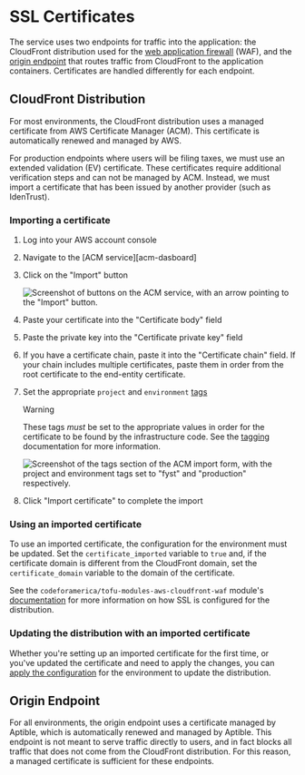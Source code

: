 # SSL Certificates

The service uses two endpoints for traffic into the application: the CloudFront
distribution used for the [web application firewall][waf] (WAF), and the [origin
endpoint][origin] that routes traffic from CloudFront to the application
containers. Certificates are handled differently for each endpoint.

## CloudFront Distribution

For most environments, the CloudFront distribution uses a managed certificate
from AWS Certificate Manager (ACM). This certificate is automatically renewed
and managed by AWS.

For production endpoints where users will be filing taxes, we must use an
extended validation (EV) certificate. These certificates require additional
verification steps and can not be managed by ACM. Instead, we must import a
certificate that has been issued by another provider (such as IdenTrust).

### Importing a certificate

1. Log into your AWS account console
1. Navigate to the [ACM service][acm-dasboard]
1. Click on the "Import" button

    ![Screenshot of buttons on the ACM service, with an arrow pointing to the
    "Import" button.][acm-import-button]

1. Paste your certificate into the "Certificate body" field
1. Paste the private key into the "Certificate private key" field
1. If you have a certificate chain, paste it into the "Certificate chain" field.
  If your chain includes multiple certificates, paste them in order from the
  root certificate to the end-entity certificate.
1. Set the appropriate `project` and `environment` [tags][tagging]

    > [!WARNING]
    > These tags _must_ be set to the appropriate values in order for the
    > certificate to be found by the infrastructure code. See the [tagging]
    > documentation for more information.

    ![Screenshot of the tags section of the ACM import form, with the project
    and environment tags set to "fyst" and "production"
    respectively.][acm-import-tags]

1. Click "Import certificate" to complete the import

### Using an imported certificate

To use an imported certificate, the configuration for the environment must be
updated. Set the `certificate_imported` variable to `true` and, if the
certificate domain is different from the CloudFront domain, set the
`certificate_domain` variable to the domain of the certificate.

See the `codeforamerica/tofu-modules-aws-cloudfront-waf` module's
[documentation][cloudfront-waf-ssl] for more information on how SSL is
configured for the distribution.

### Updating the distribution with an imported certificate

Whether you're setting up an imported certificate for the first time, or you've
updated the certificate and need to apply the changes, you can [apply the
configuration][applying] for the environment to update the distribution.

## Origin Endpoint

For all environments, the origin endpoint uses a certificate managed by Aptible,
which is automatically renewed and managed by Aptible. This endpoint is not
meant to serve traffic directly to users, and in fact blocks all traffic that
does not come from the CloudFront distribution. For this reason, a managed
certificate is sufficient for these endpoints.

[acm-dashboard]: https://console.aws.amazon.com/acm/home
[acm-import-button]: ../assets/images/acm-import/import-button.png
[acm-import-tags]: ../assets/images/acm-import/tags.png
[applying]: index.md#planning--applying-changes
[cloudfront-waf-ssl]: https://github.com/codeforamerica/tofu-modules-aws-cloudfront-waf#ssl-certificates
[origin]: ../architecture/index.md#origin-endpoint
[tagging]: ../architecture/index.md#tagging
[waf]: ../architecture/index.md#web-application-firewall
